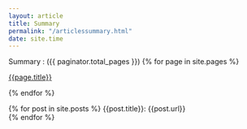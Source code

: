 ```yaml
---
layout: article
title: Summary
permalink: "/articlessummary.html"
date: site.time
---
```


Summary : ({{ paginator.total_pages }})
{% for page in site.pages %}
<!-- link -->
<p>
<a href="{{page.url}}">{{page.title}}</a>
</p> 
{% endfor %}

{% for post in site.posts %}
{{post.title}}: {{post.url}}	
{% endfor %}
